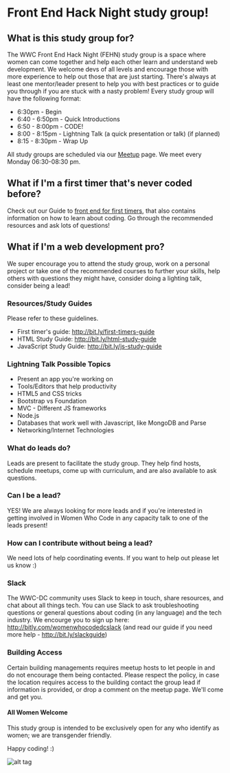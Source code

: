 # Front End Hack Night study group!

## What is this study group for?

The WWC Front End Hack Night (FEHN) study group is a space where women can come together and help each other learn and understand web development. We welcome devs of all levels and encourage those with more experience to help out those that are just starting. There's always at least one mentor/leader present to help you with best practices or to guide you through if you are stuck with a nasty problem! Every study group will have the following format:

* 6:30pm  - Begin
* 6:40 - 6:50pm - Quick Introductions 
* 6:50 - 8:00pm - CODE!
* 8:00 - 8:15pm - Lightning Talk (a quick presentation or talk) (if planned)
* 8:15 - 8:30pm - Wrap Up 

All study groups are scheduled via our [Meetup](http://www.meetup.com/Women-Who-Code-DC/) page. We meet every Monday 06:30-08:30 pm. 

## What if I'm a first timer that's never coded before?

Check out our Guide to [front end for first timers](https://github.com/womenwhocodedc/organization/blob/master/learning-resources/front-end-hack-nights/first_timers_guide.md), that also contains information on how to learn about coding. Go through the recommended resources and ask lots of questions!

## What if I'm a web development pro?

We super encourage you to attend the study group, work on a personal project or take one of the recommended courses to further your skills, help others with questions they might have, consider doing a lighting talk, consider being a lead!

### Resources/Study Guides
Please refer to these guidelines.

* First timer's guide: http://bit.ly/first-timers-guide
* HTML Study Guide: http://bit.ly/html-study-guide
* JavaScript Study Guide: http://bit.ly/js-study-guide

### Lightning Talk Possible Topics

* Present an app you're working on
* Tools/Editors that help productivity
* HTML5 and CSS tricks
* Bootstrap vs Foundation
* MVC - Different JS frameworks
* Node.js
* Databases that work well with Javascript, like MongoDB and Parse
* Networking/Internet Technologies

### What do leads do?

Leads are present to facilitate the study group. They help find hosts, schedule meetups, come up with curriculum, and are also available to ask questions.

### Can I be a lead?

YES! We are always looking for more leads and if you're interested in getting involved in Women Who Code in any capacity talk to one of the leads present!

### How can I contribute without being a lead?

We need lots of help coordinating events. If you want to help out please let us know :)

### Slack

The WWC-DC community uses Slack to keep in touch, share resources, and chat about all things tech. You can use Slack to ask troubleshooting questions or general questions about coding (in any language) and the tech industry. We encourge you to sign up here:  http://bitly.com/womenwhocodedcslack (and read our guide if you need more help - http://bit.ly/slackguide)

### Building Access

Certain building managements requires meetup hosts to let people in and do not encourage them being contacted. Please respect the policy, in case the location requires access to the building contact the group lead if information is provided, or drop a comment on the meetup page. We'll come and get you.

#### All Women Welcome

This study group is intended to be exclusively open for any who identify as women; we are transgender friendly.

Happy coding! :) 

![alt tag](http://www.barbarianmeetscoding.com/images/i-know-javascript.jpg)







